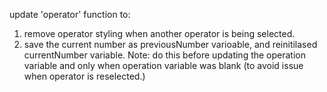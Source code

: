 update 'operator' function to: 
1. remove operator styling when another operator is being selected.
2. save the current number as previousNumber varioable, and reinitilased currentNumber variable. Note: do this before updating the operation variable and only when operation variable was blank (to avoid issue when operator is reselected.) 
